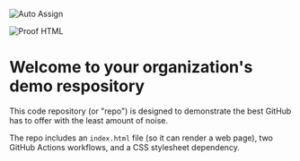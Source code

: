![Auto Assign](https://github.com/3xtrbt/demo-repository/actions/workflows/auto-assign.yml/badge.svg)

![Proof HTML](https://github.com/3xtrbt/demo-repository/actions/workflows/proof-html.yml/badge.svg)

# Welcome to your organization's demo respository
This code repository (or "repo") is designed to demonstrate the best GitHub has to offer with the least amount of noise.

The repo includes an `index.html` file (so it can render a web page), two GitHub Actions workflows, and a CSS stylesheet dependency.
